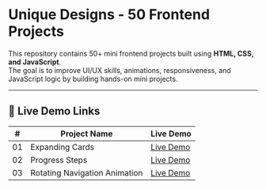 # Unique Designs - 50 Frontend Projects

This repository contains 50+ mini frontend projects built using **HTML, CSS, and JavaScript**.  
The goal is to improve UI/UX skills, animations, responsiveness, and JavaScript logic by building hands-on mini projects.

---

## 🔗 Live Demo Links

| # | Project Name | Live Demo |
|---|--------------|-----------|
| 01 | Expanding Cards | [Live Demo](https://yashmandloi1411.github.io/Unique-Designs/01-expanding-cards/) |
| 02 | Progress Steps | [Live Demo](https://yashmandloi1411.github.io/Unique-Designs/02-progress-steps/) |
| 03 | Rotating Navigation Animation | [Live Demo](https://yashmandloi1411.github.io/Unique-Designs/03-rotating-navigation/) |



